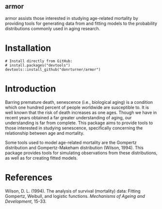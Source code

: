 ## armor
armor assists those interested in studying age-related mortality by
providing tools for generating data from and fitting models to the probability
distributions commonly used in aging research.

# Installation
    # Install directly from GitHub:
    # install.packages("devtools")
    devtools::install_github("donrturner/armor")

# Introduction
Barring premature death, senescence (i.e., biological aging) is a condition which one hundred percent of people worldwide are susceptible to. It is well known that the risk of death increases as one ages. Though we have in recent years obtained a far greater understanding of aging, our understanding is far from complete. This package aims to provide tools to those interested in studying senescence, specifically concerning the relationship between age and mortality.

Some tools used to model age-related mortality are the Gompertz distribution and Gompertz-Makeham distribution (Wilson, 1994). This package provides tools for simulating observations from these distributions, as well as for creating fitted models.

# References
Wilson, D. L. (1994). The analysis of survival (mortality) data: Fitting Gompertz, Weibull, and logistic functions. *Mechanisms of Ageing and Development*, 15-33.

